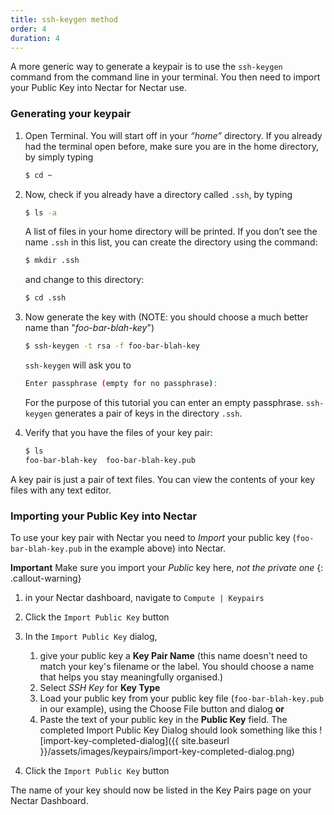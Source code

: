 ```yaml
---
title: ssh-keygen method
order: 4
duration: 4
---
```


A more generic way to generate a keypair is to use the `ssh-keygen` command from the command line in your terminal. You then need to import your Public Key into Nectar for Nectar use. 

### Generating your keypair

1. Open Terminal. You will start off in your *“home”* directory. If you already had the terminal open before, make sure you are in the home directory, by simply typing
   ```bash
   $ cd ~
   ```
   
1. Now, check if you already have a directory called `.ssh`, by typing 
   ```bash
   $ ls -a
   ```
   A list of files in your home directory will be printed. If you don’t see the name `.ssh` in this list, you can create the directory using the command: 
   ```bash
   $ mkdir .ssh
   ```
   and change to this directory: 
   ```bash 
   $ cd .ssh
   ```
   
1. Now generate the key with 
   (NOTE: you should choose a much better name than "*foo-bar-blah-key*")
   ```bash
   $ ssh-keygen -t rsa -f foo-bar-blah-key
   ```
   `ssh-keygen` will ask you to 
   ```bash
   Enter passphrase (empty for no passphrase):
   ```
   For the purpose of this tutorial you can enter an empty passphrase. 
   `ssh-keygen` generates a pair of keys in the directory `.ssh`.
   
1. Verify that you have the files of your key pair:
   ```bash
   $ ls
   foo-bar-blah-key  foo-bar-blah-key.pub
   ```

A key pair is just a pair of text files. You can view the contents of your key files with any text editor. 



### Importing your Public Key into Nectar

To use your key pair with Nectar you need to *Import* your public key (`foo-bar-blah-key.pub` in the example above) into Nectar. 

**Important** Make sure you import your *Public* key here, *not the private one*
{: .callout-warning}

1. in your Nectar dashboard, navigate to `Compute | Keypairs`
2. Click the `Import Public Key` button
3. In the `Import Public Key` dialog, 
   1. give your public key a **Key Pair Name** (this name doesn't need to match your key's filename or the label. You should choose a name that helps you stay meaningfully organised.)
   2. Select *SSH Key* for **Key Type** 
   3. Load your public key from your public key file (`foo-bar-blah-key.pub` in our example), using the Choose File button and dialog **or**
   4. Paste the text of your public key in the **Public Key** field.
      The completed Import Public Key Dialog should look something like this
      ![import-key-completed-dialog]({{ site.baseurl }}/assets/images/keypairs/import-key-completed-dialog.png)

5. Click the `Import Public Key` button

The name of your key should now be listed in the Key Pairs page on your Nectar Dashboard. 